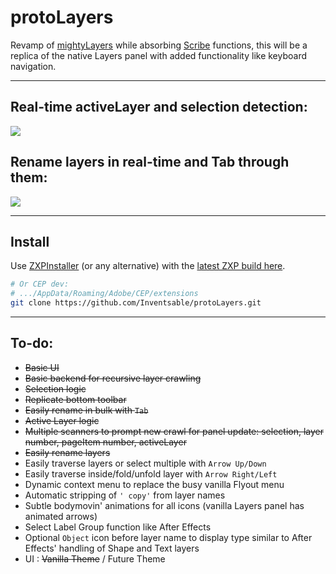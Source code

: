# protoLayers

Revamp of [mightyLayers](https://github.com/Inventsable/mightyLayers) while absorbing [Scribe](https://github.com/Inventsable/scribe) functions, this will be a replica of the native Layers panel with added functionality like keyboard navigation.

---

## Real-time activeLayer and selection detection:

![](https://thumbs.gfycat.com/DecentTemptingAlligatorgar-size_restricted.gif)

## Rename layers in real-time and Tab through them:

![](https://thumbs.gfycat.com/WaryUnpleasantAnchovy-size_restricted.gif)

---

## Install

Use [ZXPInstaller](https://zxpinstaller.com/) (or any alternative) with the [latest ZXP build here](https://github.com/Inventsable/protoLayers/blob/master/_builds/protoLayers1.00.zxp).

``` bash
# Or CEP dev:
# .../AppData/Roaming/Adobe/CEP/extensions
git clone https://github.com/Inventsable/protoLayers.git
```

---

## To-do:

* ~~Basic UI~~
* ~~Basic backend for recursive layer crawling~~
* ~~Selection logic~~
* ~~Replicate bottom toolbar~~
* ~~Easily rename in bulk with `Tab`~~
* ~~Active Layer logic~~
* ~~Multiple scanners to prompt new crawl for panel update: selection, layer number, pageItem number, activeLayer~~
* ~~Easily rename layers~~
* Easily traverse layers or select multiple with `Arrow Up/Down`
* Easily traverse inside/fold/unfold layer with `Arrow Right/Left`
* Dynamic context menu to replace the busy vanilla Flyout menu
* Automatic stripping of `' copy'` from layer names
* Subtle bodymovin' animations for all icons (vanilla Layers panel has animated arrows)
* Select Label Group function like After Effects
* Optional `Object` icon before layer name to display type similar to After Effects' handling of Shape and Text layers
* UI : ~~Vanilla Theme~~ / Future Theme
